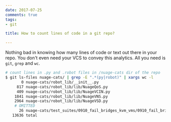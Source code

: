 ```yaml
---
date: 2017-07-25
comments: true
tags:
- git

title: How to count lines of code in a git repo?

---
```




Nothing bad in knowing how many lines of code or text out there in your repo. You don't even need your VCS to convey this analytics. All you need is `git`, `grep` and `wc`.

```bash
# count lines in .py and .robot files in /nuage-cats dir of the repo
$ git ls-files nuage-cats/ | grep -E ".*(py|robot)" | xargs wc -l
       0 nuage-cats/robot_lib/__init__.py
     817 nuage-cats/robot_lib/lib/NuageQoS.py
     409 nuage-cats/robot_lib/lib/NuageVCIN.py
    1841 nuage-cats/robot_lib/lib/NuageVNS.py
    2964 nuage-cats/robot_lib/lib/NuageVSD.py
    # OMITTED
      26 nuage-cats/test_suites/0910_fail_bridges_kvm_vms/0910_fail_bridges_kvm_vms.robot
   13636 total
```

